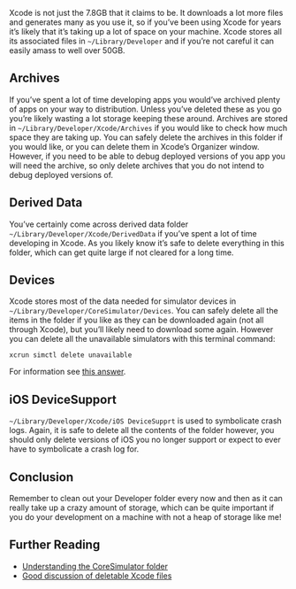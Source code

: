 Xcode is not just the 7.8GB that it claims to be. It downloads a lot more files and generates many as you use it, so if you’ve been using Xcode for years it’s likely that it’s taking up a lot of space on your machine. Xcode stores all its associated files in `~/Library/Developer` and if you’re not careful it can easily amass to well over 50GB.

## Archives
If you’ve spent a lot of time developing apps you would’ve archived plenty of apps on your way to distribution. Unless you’ve deleted these as you go you’re likely wasting a lot storage keeping these around. Archives are stored in `~/Library/Developer/Xcode/Archives` if you would like to check how much space they are taking up. You can safely delete the archives in this folder if you would like, or you can delete them in Xcode’s Organizer window. However, if you need to be able to debug deployed versions of you app you will need the archive, so only delete archives that you do not intend to debug deployed versions of.

## Derived Data
You’ve certainly come across derived data folder `~/Library/Developer/Xcode/DerivedData` if you’ve spent a lot of time developing in Xcode. As you likely know it’s safe to delete everything in this folder, which can get quite large if not cleared for a long time.

## Devices
Xcode stores most of the data needed for simulator devices in `~/Library/Developer/CoreSimulator/Devices`. You can safely delete all the items in the folder if you like as they can be downloaded again (not all through Xcode), but you’ll likely need to download some again. However you can delete all the unavailable simulators with this terminal command:
```
xcrun simctl delete unavailable
```

For information see [this answer](https://stackoverflow.com/a/34914591).

## iOS DeviceSupport
`~/Library/Developer/Xcode/iOS DeviceSupprt` is used to symbolicate crash logs. Again, it is safe to delete all the contents of the folder however, you should only delete versions of iOS you no longer support or expect to ever have to symbolicate a crash log for.

## Conclusion
Remember to clean out your Developer folder every now and then as it can really take up a crazy amount of storage, which can be quite important if you do your development on a machine with not a heap of storage like me!

## Further Reading
- [Understanding the CoreSimulator folder](https://stackoverflow.com/a/34914591)
- [Good discussion of deletable Xcode files](https://stackoverflow.com/questions/29930198/can-i-delete-data-from-ios-devicesupport)
